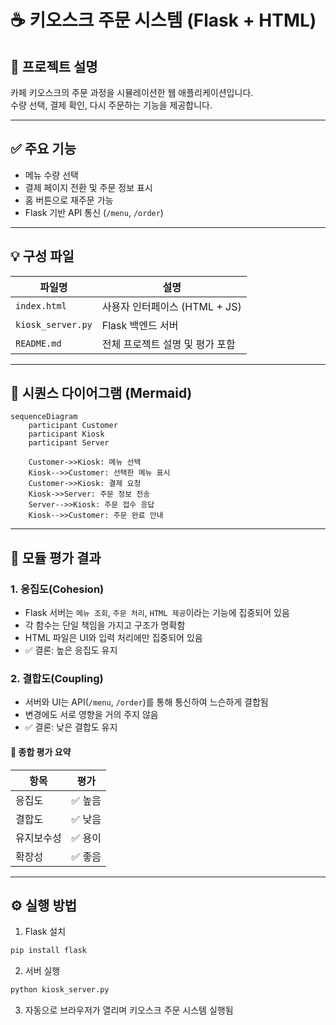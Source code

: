 
# ☕ 키오스크 주문 시스템 (Flask + HTML)

## 📌 프로젝트 설명

카페 키오스크의 주문 과정을 시뮬레이션한 웹 애플리케이션입니다.  
수량 선택, 결제 확인, 다시 주문하는 기능을 제공합니다.

---

## ✅ 주요 기능

- 메뉴 수량 선택
- 결제 페이지 전환 및 주문 정보 표시
- 홈 버튼으로 재주문 가능
- Flask 기반 API 통신 (`/menu`, `/order`)

---

## 💡 구성 파일

| 파일명 | 설명 |
|--------|------|
| `index.html` | 사용자 인터페이스 (HTML + JS) |
| `kiosk_server.py` | Flask 백엔드 서버 |
| `README.md` | 전체 프로젝트 설명 및 평가 포함

---

## 🧾 시퀀스 다이어그램 (Mermaid)

```mermaid
sequenceDiagram
    participant Customer
    participant Kiosk
    participant Server

    Customer->>Kiosk: 메뉴 선택
    Kiosk-->>Customer: 선택한 메뉴 표시
    Customer->>Kiosk: 결제 요청
    Kiosk->>Server: 주문 정보 전송
    Server-->>Kiosk: 주문 접수 응답
    Kiosk-->>Customer: 주문 완료 안내
```

---

## 🧪 모듈 평가 결과

### 1. 응집도(Cohesion)
- Flask 서버는 `메뉴 조회`, `주문 처리`, `HTML 제공`이라는 기능에 집중되어 있음
- 각 함수는 단일 책임을 가지고 구조가 명확함
- HTML 파일은 UI와 입력 처리에만 집중되어 있음
- ✅ 결론: 높은 응집도 유지

### 2. 결합도(Coupling)
- 서버와 UI는 API(`/menu`, `/order`)를 통해 통신하여 느슨하게 결합됨
- 변경에도 서로 영향을 거의 주지 않음
- ✅ 결론: 낮은 결합도 유지

#### 📌 종합 평가 요약

| 항목 | 평가 |
|------|------|
| 응집도 | ✅ 높음 |
| 결합도 | ✅ 낮음 |
| 유지보수성 | ✅ 용이 |
| 확장성 | ✅ 좋음 |

---

## ⚙️ 실행 방법

1. Flask 설치
```bash
pip install flask
```

2. 서버 실행
```bash
python kiosk_server.py
```

3. 자동으로 브라우저가 열리며 키오스크 주문 시스템 실행됨
